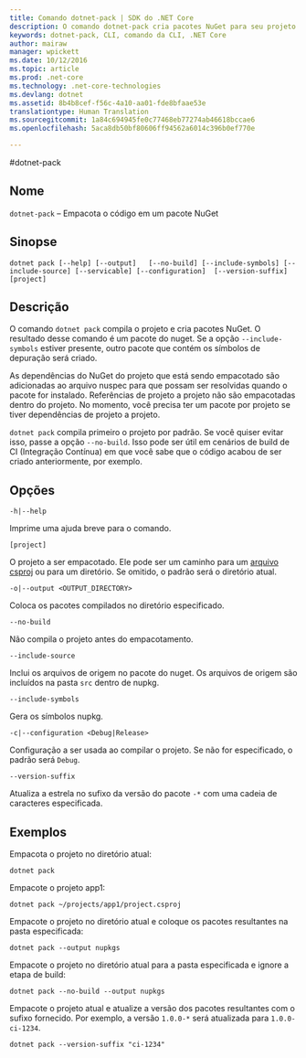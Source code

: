 ```yaml
---
title: Comando dotnet-pack | SDK do .NET Core
description: O comando dotnet-pack cria pacotes NuGet para seu projeto .NET Core.
keywords: dotnet-pack, CLI, comando da CLI, .NET Core
author: mairaw
manager: wpickett
ms.date: 10/12/2016
ms.topic: article
ms.prod: .net-core
ms.technology: .net-core-technologies
ms.devlang: dotnet
ms.assetid: 8b4b8cef-f56c-4a10-aa01-fde8bfaae53e
translationtype: Human Translation
ms.sourcegitcommit: 1a84c694945fe0c77468eb77274ab46618bccae6
ms.openlocfilehash: 5aca8db50bf80606ff94562a6014c396b0ef770e

---
```


#<a name="dotnet-pack"></a>dotnet-pack

## <a name="name"></a>Nome

`dotnet-pack` – Empacota o código em um pacote NuGet

## <a name="synopsis"></a>Sinopse

`dotnet pack [--help] [--output]  
    [--no-build] [--include-symbols]
    [--include-source] [--servicable]
    [--configuration]  [--version-suffix]
    [project]`  

## <a name="description"></a>Descrição

O comando `dotnet pack` compila o projeto e cria pacotes NuGet. O resultado desse comando é um pacote do nuget. Se a opção `--include-symbols` estiver presente, outro pacote que contém os símbolos de depuração será criado. 

As dependências do NuGet do projeto que está sendo empacotado são adicionadas ao arquivo nuspec para que possam ser resolvidas quando o pacote for instalado. Referências de projeto a projeto não são empacotadas dentro do projeto. No momento, você precisa ter um pacote por projeto se tiver dependências de projeto a projeto.

`dotnet pack` compila primeiro o projeto por padrão. Se você quiser evitar isso, passe a opção `--no-build`. Isso pode ser útil em cenários de build de CI (Integração Contínua) em que você sabe que o código acabou de ser criado anteriormente, por exemplo. 

## <a name="options"></a>Opções

`-h|--help`

Imprime uma ajuda breve para o comando.  

`[project]` 
    
O projeto a ser empacotado. Ele pode ser um caminho para um [arquivo csproj](csproj.md) ou para um diretório. Se omitido, o padrão será o diretório atual. 

`-o|--output <OUTPUT_DIRECTORY>`

Coloca os pacotes compilados no diretório especificado. 

`--no-build`

Não compila o projeto antes do empacotamento. 

`--include-source`

Inclui os arquivos de origem no pacote do nuget. Os arquivos de origem são incluídos na pasta `src` dentro de nupkg. 

`--include-symbols`

Gera os símbolos nupkg. 

`-c|--configuration <Debug|Release>`

Configuração a ser usada ao compilar o projeto. Se não for especificado, o padrão será `Debug`.

`--version-suffix`

Atualiza a estrela no sufixo da versão do pacote `-*` com uma cadeia de caracteres especificada.

## <a name="examples"></a>Exemplos

Empacota o projeto no diretório atual:

`dotnet pack`

Empacote o projeto app1:

`dotnet pack ~/projects/app1/project.csproj`
    
Empacote o projeto no diretório atual e coloque os pacotes resultantes na pasta especificada:

`dotnet pack --output nupkgs`

Empacote o projeto no diretório atual para a pasta especificada e ignore a etapa de build:

`dotnet pack --no-build --output nupkgs`

Empacote o projeto atual e atualize a versão dos pacotes resultantes com o sufixo fornecido. Por exemplo, a versão `1.0.0-*` será atualizada para `1.0.0-ci-1234`.

`dotnet pack --version-suffix "ci-1234"`



<!--HONumber=Nov16_HO3-->


